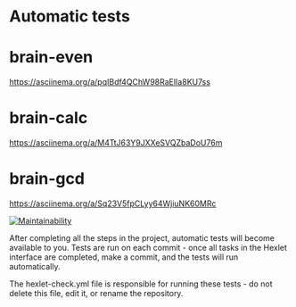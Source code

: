 # Automatic tests
# brain-even
https://asciinema.org/a/pqIBdf4QChW98RaElIa8KU7ss

# brain-calc
https://asciinema.org/a/M4TtJ63Y9JXXeSVQZbaDoU76m

# brain-gcd
https://asciinema.org/a/Sq23V5fpCLyy64WjiuNK60MRc

[![Maintainability](https://api.codeclimate.com/v1/badges/7563abdfafbfb383d5a9/maintainability)](https://codeclimate.com/github/Mintflavored/frontend-project-44/maintainability)

After completing all the steps in the project, automatic tests will become available to you. Tests are run on each commit - once all tasks in the Hexlet interface are completed, make a commit, and the tests will run automatically.

The hexlet-check.yml file is responsible for running these tests - do not delete this file, edit it, or rename the repository.
